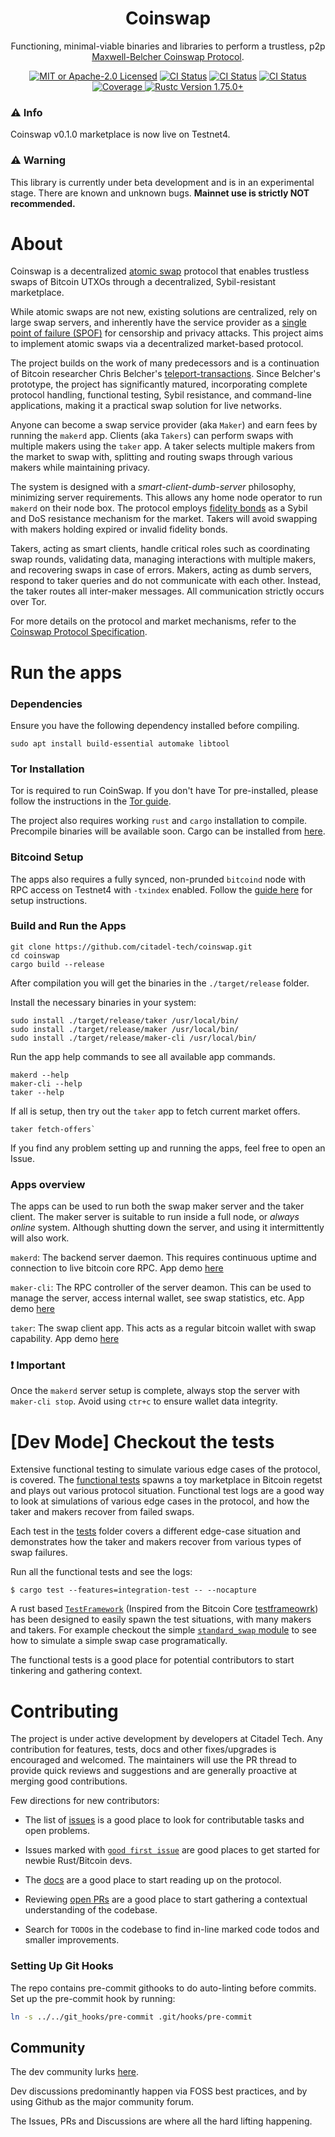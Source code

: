 <div align="center">

<h1>Coinswap</h1>

<p>
    Functioning, minimal-viable binaries and libraries to perform a trustless, p2p <a href="https://gist.github.com/chris-belcher/9144bd57a91c194e332fb5ca371d0964">Maxwell-Belcher Coinswap Protocol</a>.
  </p>

<p>
    <!--
    <a href="https://crates.io/crates/coinswap"><img alt="Crate Info" src="https://img.shields.io/crates/v/coinswap.svg"/></a>
    <a href="https://docs.rs/coinswap"><img alt="API Docs" src="https://img.shields.io/badge/docs.rs-coinswap-green"/></a>
    -->
    <a href="https://github.com/citadel-tech/coinswap/blob/master/LICENSE"><img alt="MIT or Apache-2.0 Licensed" src="https://img.shields.io/badge/license-MIT%2FApache--2.0-blue.svg"/></a>
    <a href="https://github.com/citadel-tech/coinswap/actions/workflows/build.yaml"><img alt="CI Status" src="https://github.com/citadel-tech/coinswap/actions/workflows/build.yaml/badge.svg"></a>
    <a href="https://github.com/citadel-tech/coinswap/actions/workflows/lint.yaml"><img alt="CI Status" src="https://github.com/citadel-tech/coinswap/actions/workflows/lint.yaml/badge.svg"></a>
    <a href="https://github.com/citadel-tech/coinswap/actions/workflows/test.yaml"><img alt="CI Status" src="https://github.com/citadel-tech/coinswap/actions/workflows/test.yaml/badge.svg"></a>
    <a href="https://codecov.io/github/citadel-tech/coinswap?branch=master">
    <img alt="Coverage" src="https://codecov.io/github/citadel-tech/coinswap/coverage.svg?branch=master">
    </a>
    <a href="https://blog.rust-lang.org/2023/12/28/Rust-1.75.0.html"><img alt="Rustc Version 1.75.0+" src="https://img.shields.io/badge/rustc-1.75.0%2B-lightgrey.svg"/></a>
  </p>
</div>

### ⚠️ Info

Coinswap v0.1.0 marketplace is now live on Testnet4.


### ⚠️ Warning

This library is currently under beta development and is in an experimental stage. There are known and unknown bugs. **Mainnet use is strictly NOT recommended.** 

# About

Coinswap is a decentralized [atomic swap](https://bitcoinops.org/en/topics/coinswap/) protocol that enables trustless swaps of Bitcoin UTXOs through a decentralized, Sybil-resistant marketplace.

While atomic swaps are not new, existing solutions are centralized, rely on large swap servers, and inherently have the service provider as a [single point of failure (SPOF)](https://en.wikipedia.org/wiki/Single_point_of_failure) for censorship and privacy attacks. This project aims to implement atomic swaps via a decentralized market-based protocol.

The project builds on the work of many predecessors and is a continuation of Bitcoin researcher Chris Belcher's [teleport-transactions](https://github.com/bitcoin-teleport/teleport-transactions). Since Belcher's prototype, the project has significantly matured, incorporating complete protocol handling, functional testing, Sybil resistance, and command-line applications, making it a practical swap solution for live networks.

Anyone can become a swap service provider (aka `Maker`) and earn fees by running the `makerd` app. Clients (aka `Takers`) can perform swaps with multiple makers using the `taker` app. A taker selects multiple makers from the market to swap with, splitting and routing swaps through various makers while maintaining privacy. 

The system is designed with a *smart-client-dumb-server* philosophy, minimizing server requirements. This allows any home node operator to run `makerd` on their node box. The protocol employs [fidelity bonds](https://github.com/JoinMarket-Org/joinmarket-clientserver/blob/master/docs/fidelity-bonds.md) as a Sybil and DoS resistance mechanism for the market. Takers will avoid swapping with makers holding expired or invalid fidelity bonds.

Takers, acting as smart clients, handle critical roles such as coordinating swap rounds, validating data, managing interactions with multiple makers, and recovering swaps in case of errors. Makers, acting as dumb servers, respond to taker queries and do not communicate with each other. Instead, the taker routes all inter-maker messages. All communication strictly occurs over Tor.

For more details on the protocol and market mechanisms, refer to the [Coinswap Protocol Specification](https://github.com/citadel-tech/Coinswap-Protocol-Specification).


# Run the apps
### Dependencies

Ensure you have the following dependency installed before compiling.

```shell
sudo apt install build-essential automake libtool
```

### **Tor Installation**  

Tor is required to run CoinSwap. If you don't have Tor pre-installed, please follow the instructions in the [Tor guide](./docs/app%20demos/tor.md).

The project also requires working `rust` and `cargo` installation to compile. Precompile binaries will be available soon. Cargo can be installed from [here](https://www.rust-lang.org/learn/get-started).

### Bitcoind Setup

The apps also requires a fully synced, non-prunded `bitcoind` node with RPC access on Testnet4 with `-txindex` enabled. Follow the [guide here](./docs/app%20demos/bitcoind.md) for setup instructions.

### Build and Run the Apps
```console
git clone https://github.com/citadel-tech/coinswap.git
cd coinswap
cargo build --release
```

After compilation you will get the binaries in the `./target/release` folder. 

Install the necessary binaries in your system:
```console
sudo install ./target/release/taker /usr/local/bin/
sudo install ./target/release/maker /usr/local/bin/  
sudo install ./target/release/maker-cli /usr/local/bin/  
```

Run the app help commands to see all available app commands.
```console
makerd --help
maker-cli --help
taker --help
```
If all is setup, then try out the `taker` app to fetch current market offers.
```console
taker fetch-offers`
```
If you find any problem setting up and running the apps, feel free to open an Issue.

### Apps overview
The apps can be used to run both the swap maker server and the taker client. The maker server is suitable to run inside a full node, or *always online* system. Although shutting down the server, and using it intermittently will also work. 

  `makerd`: The backend server daemon. This requires continuous uptime and connection to live bitcoin core RPC. App demo [here](./docs/app%20demos/makerd.md)
  
  `maker-cli`: The RPC controller of the server deamon. This can be used to manage the server, access internal wallet, see swap statistics, etc. App demo [here](./docs/app%20demos/maker-cli.md)
  
  `taker`: The swap client app. This acts as a regular bitcoin wallet with swap capability. App demo [here](./docs/app%20demos/taker.md)

### ❗ Important

Once the `makerd` server setup is complete, always stop the server with `maker-cli stop`. Avoid using `ctr+c` to ensure wallet data integrity.

# [Dev Mode] Checkout the tests

Extensive functional testing to simulate various edge cases of the protocol, is covered. The [functional tests](./tests/) spawns 
a toy marketplace in Bitcoin regetst and plays out various protocol situation. Functional test logs are a good way to look at simulations of various
edge cases in the protocol, and how the taker and makers recover from failed swaps. 

Each test in the [tests](./tests/) folder covers a different edge-case situation and demonstrates how the taker and makers recover
from various types of swap failures.

Run all the functional tests and see the logs:

```console
$ cargo test --features=integration-test -- --nocapture
```

A rust based [`TestFramework`](./tests/test_framework/mod.rs) (Inspired from the Bitcoin Core [testframeowrk](https://github.com/bitcoin/bitcoin/tree/master/test/functional)) has been designed to easily spawn the test situations, with many makers and takers. For example checkout the simple [`standard_swap` module](./tests/standard_swap.rs) to see how to simulate a simple swap case programatically. 

The functional tests is a good place for potential contributors to start tinkering and gathering context.

# Contributing

The project is under active development by developers at Citadel Tech. Any contribution for features, tests, docs and other fixes/upgrades is encouraged and welcomed. The maintainers will use the PR thread to provide quick reviews and suggestions and are generally proactive at merging good contributions.

Few directions for new contributors:

- The list of [issues](https://github.com/citadel-tech/coinswap/issues) is a good place to look for contributable tasks and open problems.

- Issues marked with [`good first issue`](https://github.com/citadel-tech/coinswap/issues?q=is%3Aopen+is%3Aissue+label%3A%22good+first+issue%22) are good places to get started for newbie Rust/Bitcoin devs.

- The [docs](./docs) are a good place to start reading up on the protocol.

- Reviewing [open PRs](https://github.com/citadel-tech/coinswap/pulls) are a good place to start gathering a contextual understanding of the codebase.

- Search for `TODO`s in the codebase to find in-line marked code todos and smaller improvements.

### Setting Up Git Hooks

The repo contains pre-commit githooks to do auto-linting before commits. Set up the pre-commit hook by running:

```bash
ln -s ../../git_hooks/pre-commit .git/hooks/pre-commit
```

## Community

The dev community lurks [here](https://discord.gg/Wz42hVmrrK).

Dev discussions predominantly happen via FOSS best practices, and by using Github as the major community forum.

The Issues, PRs and Discussions are where all the hard lifting happening.

